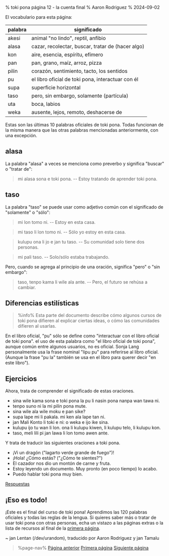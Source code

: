 % toki pona página 12 - la cuenta final
% Aaron Rodriguez
% 2024-09-02

El vocabulario para esta página:

| palabra   | significado                                       |
|-----------|---------------------------------------------------|
| akesi     | animal "no lindo", reptil, anfibio                |
| alasa     | cazar, recolectar, buscar, tratar de (hacer algo) |
| kon       | aire, esencia, espíritu, efímero                  |
| pan       | pan, grano, maíz, arroz, pizza                    |
| pilin     | corazón, sentimiento, tacto, los sentidos         |
| pu        | el libro oficial de toki pona, interactuar con él |
| supa      | superficie horizontal                             |
| taso      | pero, sin embargo, solamente (partícula)          |
| uta       | boca, labios                                      |
| weka      | ausente, lejos, remoto, deshacerse de             |

Estas son las últimas 10 palabras oficiales de toki pona. Todas funcionan
de la misma manera que las otras palabras mencionadas anteriormente, con una excepción.

## alasa

La palabra "alasa" a veces se menciona como preverbo y significa "buscar" o "tratar de":

> mi alasa sona e toki pona. -- Estoy tratando de aprender toki pona.

## taso

La palabra "taso" se puede usar como adjetivo común con el significado de "solamente" o "sólo":

> mi lon tomo ni. -- Estoy en esta casa.

> mi taso li lon tomo ni. -- Sólo yo estoy en esta casa.

> kulupu ona li jo e jan tu taso. -- Su comunidad solo tiene dos personas.

> mi pali taso. -- Solo/sólo estaba trabajando.

Pero, cuando se agrega al principio de una oración, significa "pero" o "sin embargo":

> taso, tenpo kama li wile ala ante. -- Pero, el futuro se rehúsa a cambiar.

## Diferencias estilísticas

> %info%
> Esta parte del documento describe cómo algunos cursos de toki pona difieren al
> explicar ciertas ideas, o cómo las comunidades difieren al usarlas.

En el libro oficial, "pu" sólo se define como "interactuar con el libro oficial
de toki pona". el uso de esta palabra como "el libro oficial de toki pona",
aunque común entre algunos usuarios, no es oficial. Sonja Lang personalmente
usa la frase nominal "lipu pu" para referirse al libro oficial. (Aunque la 
frase "pu la" también se usa en el libro para querer decir "en este libro").

## Ejercicios

Ahora, trata de comprender el significado de estas oraciones.

* sina wile kama sona e toki pona la pu li nasin pona nanpa wan tawa ni.
* tenpo suno ni la mi pilin pona mute.
* sina wile ala wile moku e pan sike?
* supa lape mi li pakala. mi ken ala lape tan ni.
* jan Mali Konto li toki e ni: o weka e ijo ike sina.
* kulupu ijo tu wan li lon. ona li kulupu kiwen, li kulupu telo, li kulupu kon.
* taso, meli lili pi jan lawa li lon tomo awen ante.

Y trata de traducir las siguientes oraciones a toki pona.

* ¡Vi un dragón ("lagarto verde grande de fuego")!
* ¡Hola! ¿Cómo estás? ("¿Cómo te sientes?")
* El cazador nos dio un montón de carne y fruta.
* Estoy leyendo un documento. Muy pronto (en poco tiempo) lo acabo.
* Puedo hablar toki pona muy bien.

[Respuestas](es/answers#p12)

## ¡Eso es todo!

¡Este es el final del curso de toki pona! Aprendimos las 120 palabras oficiales
y todas las reglas de la lengua. Si quieres saber más o tratar de usar 
toki pona con otras personas, echa un vistazo a las páginas extras o la lista
de recursos al final de la [primera página](es).

~ jan Lentan (/dev/urandom), traducido por Aaron Rodriguez y jan Tamalu

> %page-nav%
> [Página anterior](es/11)
> [Primera página](es)
> [Siguiente página](es/13)
